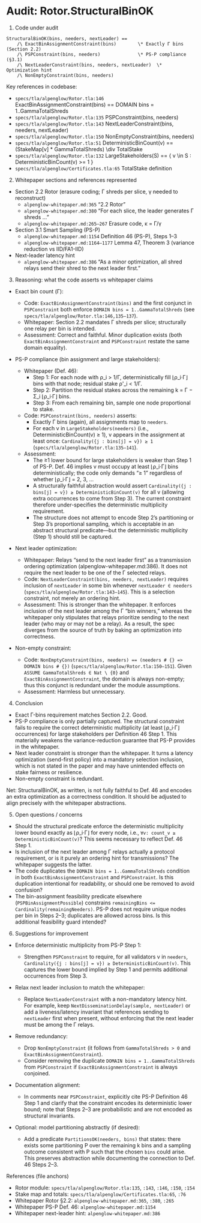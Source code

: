 # Audit: Rotor.StructuralBinOK

1. Code under audit

```
StructuralBinOK(bins, needers, nextLeader) ==
    /\ ExactBinAssignmentConstraint(bins)        \* Exactly Γ bins (Section 2.2)
    /\ PSPConstraint(bins, needers)              \* PS-P compliance (§3.1)
    /\ NextLeaderConstraint(bins, needers, nextLeader)  \* Optimization hint
    /\ NonEmptyConstraint(bins, needers)
```

Key references in codebase:

- `specs/tla/alpenglow/Rotor.tla:146` ExactBinAssignmentConstraint(bins) == DOMAIN bins = 1..GammaTotalShreds
- `specs/tla/alpenglow/Rotor.tla:135` PSPConstraint(bins, needers)
- `specs/tla/alpenglow/Rotor.tla:143` NextLeaderConstraint(bins, needers, nextLeader)
- `specs/tla/alpenglow/Rotor.tla:150` NonEmptyConstraint(bins, needers)
- `specs/tla/alpenglow/Rotor.tla:51` DeterministicBinCount(v) == (StakeMap[v] * GammaTotalShreds) \div TotalStake
- `specs/tla/alpenglow/Rotor.tla:132` LargeStakeholders(S) == { v \in S : DeterministicBinCount(v) >= 1 }
- `specs/tla/alpenglow/Certificates.tla:65` TotalStake definition

2. Whitepaper sections and references represented

- Section 2.2 Rotor (erasure coding; Γ shreds per slice, γ needed to reconstruct)
  - `alpenglow-whitepaper.md:365` “2.2 Rotor”
  - `alpenglow-whitepaper.md:380` “For each slice, the leader generates Γ shreds …”
  - `alpenglow-whitepaper.md:265–267` Erasure code, κ = Γ/γ
- Section 3.1 Smart Sampling (PS-P)
  - `alpenglow-whitepaper.md:1154` Definition 46 (PS-P), Steps 1–3
  - `alpenglow-whitepaper.md:1164–1177` Lemma 47, Theorem 3 (variance reduction vs IID/FA1-IID)
- Next-leader latency hint
  - `alpenglow-whitepaper.md:386` “As a minor optimization, all shred relays send their shred to the next leader first.”

3. Reasoning: what the code asserts vs whitepaper claims

- Exact bin count (Γ):
  - Code: `ExactBinAssignmentConstraint(bins)` and the first conjunct in `PSPConstraint` both enforce `DOMAIN bins = 1..GammaTotalShreds` (see `specs/tla/alpenglow/Rotor.tla:146,135–137`).
  - Whitepaper: Section 2.2 mandates Γ shreds per slice; structurally one relay per bin is intended.
  - Assessment: Correct and faithful. Minor duplication exists (both `ExactBinAssignmentConstraint` and `PSPConstraint` restate the same domain equality).

- PS-P compliance (bin assignment and large stakeholders):
  - Whitepaper (Def. 46):
    - Step 1: For each node with ρ_i > 1/Γ, deterministically fill ⌊ρ_i·Γ⌋ bins with that node; residual stake ρ'_i < 1/Γ.
    - Step 2: Partition the residual stakes across the remaining k = Γ − Σ_i ⌊ρ_i·Γ⌋ bins.
    - Step 3: From each remaining bin, sample one node proportional to stake.
  - Code: `PSPConstraint(bins, needers)` asserts:
    - Exactly Γ bins (again), all assignments map to `needers`.
    - For each v in `LargeStakeholders(needers)` (i.e., DeterministicBinCount(v) ≥ 1), v appears in the assignment at least once: `Cardinality({j : bins[j] = v}) ≥ 1` (`specs/tla/alpenglow/Rotor.tla:135–141`).
  - Assessment:
    - The ≥1 lower bound for large stakeholders is weaker than Step 1 of PS-P. Def. 46 implies v must occupy at least ⌊ρ_i·Γ⌋ bins deterministically; the code only demands “≥ 1” regardless of whether ⌊ρ_i·Γ⌋ = 2, 3, …
    - A structurally faithful abstraction would assert `Cardinality({j : bins[j] = v}) ≥ DeterministicBinCount(v)` for all v (allowing extra occurrences to come from Step 3). The current constraint therefore under-specifies the deterministic multiplicity requirement.
    - The structure does not attempt to encode Step 2’s partitioning or Step 3’s proportional sampling, which is acceptable in an abstract structural predicate—but the deterministic multiplicity (Step 1) should still be captured.

- Next leader optimization:
  - Whitepaper: Relays “send to the next leader first” as a transmission ordering optimization (alpenglow-whitepaper.md:386). It does not require the next leader to be one of the Γ selected relays.
  - Code: `NextLeaderConstraint(bins, needers, nextLeader)` requires inclusion of `nextLeader` in some bin whenever `nextLeader ∈ needers` (`specs/tla/alpenglow/Rotor.tla:143–145`). This is a selection constraint, not merely an ordering hint.
  - Assessment: This is stronger than the whitepaper. It enforces inclusion of the next leader among the Γ “bin winners,” whereas the whitepaper only stipulates that relays prioritize sending to the next leader (who may or may not be a relay). As a result, the spec diverges from the source of truth by baking an optimization into correctness.

- Non-empty constraint:
  - Code: `NonEmptyConstraint(bins, needers) == (needers # {} => DOMAIN bins # {})` (`specs/tla/alpenglow/Rotor.tla:150–151`). Given `ASSUME GammaTotalShreds ∈ Nat \ {0}` and `ExactBinAssignmentConstraint`, the domain is always non-empty; thus this conjunct is redundant under the module assumptions.
  - Assessment: Harmless but unnecessary.

4. Conclusion

- Exact Γ-bins requirement matches Section 2.2. Good.
- PS-P compliance is only partially captured. The structural constraint fails to require the correct deterministic multiplicity (at least ⌊ρ_i·Γ⌋ occurrences) for large stakeholders per Definition 46 Step 1. This materially weakens the variance-reduction guarantee that PS-P provides in the whitepaper.
- Next leader constraint is stronger than the whitepaper. It turns a latency optimization (send-first policy) into a mandatory selection inclusion, which is not stated in the paper and may have unintended effects on stake fairness or resilience.
- Non-empty constraint is redundant.

Net: StructuralBinOK, as written, is not fully faithful to Def. 46 and encodes an extra optimization as a correctness condition. It should be adjusted to align precisely with the whitepaper abstractions.

5. Open questions / concerns

- Should the structural predicate enforce the deterministic multiplicity lower bound exactly as ⌊ρ_i·Γ⌋ for every node, i.e., `∀v: count_v ≥ DeterministicBinCount(v)`? This seems necessary to reflect Def. 46 Step 1.
- Is inclusion of the next leader among Γ relays actually a protocol requirement, or is it purely an ordering hint for transmissions? The whitepaper suggests the latter.
- The code duplicates the `DOMAIN bins = 1..GammaTotalShreds` condition in both `ExactBinAssignmentConstraint` and `PSPConstraint`. Is this duplication intentional for readability, or should one be removed to avoid confusion?
- The bin-assignment feasibility predicate elsewhere (`PSPBinAssignmentPossible`) constrains `remainingBins <= Cardinality(remainingNeeders)`. PS-P does not require unique nodes per bin in Steps 2–3; duplicates are allowed across bins. Is this additional feasibility guard intended?

6. Suggestions for improvement

- Enforce deterministic multiplicity from PS-P Step 1:
  - Strengthen `PSPConstraint` to require, for all validators v in `needers`, `Cardinality({j : bins[j] = v}) ≥ DeterministicBinCount(v)`. This captures the lower bound implied by Step 1 and permits additional occurrences from Step 3.

- Relax next leader inclusion to match the whitepaper:
  - Replace `NextLeaderConstraint` with a non-mandatory latency hint. For example, keep `NextDisseminationDelay(sample, nextLeader)` or add a liveness/latency invariant that references sending to `nextLeader` first when present, without enforcing that the next leader must be among the Γ relays.

- Remove redundancy:
  - Drop `NonEmptyConstraint` (it follows from `GammaTotalShreds > 0` and `ExactBinAssignmentConstraint`).
  - Consider removing the duplicate `DOMAIN bins = 1..GammaTotalShreds` from `PSPConstraint` if `ExactBinAssignmentConstraint` is always conjoined.

- Documentation alignment:
  - In comments near `PSPConstraint`, explicitly cite PS-P Definition 46 Step 1 and clarify that the constraint encodes its deterministic lower bound; note that Steps 2–3 are probabilistic and are not encoded as structural invariants.

- Optional: model partitioning abstractly (if desired):
  - Add a predicate `PartitionsOK(needers, bins)` that states: there exists some partitioning P over the remaining k bins and a sampling outcome consistent with P such that the chosen `bins` could arise. This preserves abstraction while documenting the connection to Def. 46 Steps 2–3.

References (file anchors)

- Rotor module: `specs/tla/alpenglow/Rotor.tla:135`, `:143`, `:146`, `:150`, `:154`
- Stake map and totals: `specs/tla/alpenglow/Certificates.tla:65`, `:76`
- Whitepaper Rotor §2.2: `alpenglow-whitepaper.md:365`, `:380`, `:265`
- Whitepaper PS-P Def. 46: `alpenglow-whitepaper.md:1154`
- Whitepaper next-leader hint: `alpenglow-whitepaper.md:386`

